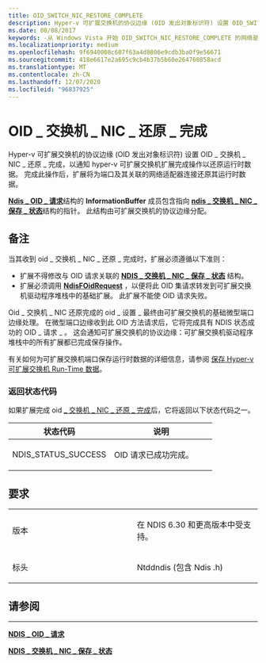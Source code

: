 ```yaml
---
title: OID_SWITCH_NIC_RESTORE_COMPLETE
description: Hyper-v 可扩展交换机的协议边缘 (OID 发出对象标识符) 设置 OID_SWITCH_NIC_RESTORE_COMPLETE 请求，以通知 Hyper-v 可扩展交换机扩展完成操作以还原运行时数据。
ms.date: 08/08/2017
keywords: -从 Windows Vista 开始 OID_SWITCH_NIC_RESTORE_COMPLETE 的网络驱动程序
ms.localizationpriority: medium
ms.openlocfilehash: 9f6940008c607f63a4d8806e9cdb3ba0f9e56671
ms.sourcegitcommit: 418e6617e2a695c9cb4b37b5b60e264760858acd
ms.translationtype: MT
ms.contentlocale: zh-CN
ms.lasthandoff: 12/07/2020
ms.locfileid: "96837925"
---
```

# <a name="oid_switch_nic_restore_complete"></a>OID \_ 交换机 \_ NIC \_ 还原 \_ 完成


Hyper-v 可扩展交换机的协议边缘 (OID 发出对象标识符) 设置 OID \_ 交换机 \_ NIC \_ 还原 \_ 完成，以通知 hyper-v 可扩展交换机扩展完成操作以还原运行时数据。 完成此操作后，扩展将为端口及其关联的网络适配器连接还原其运行时数据。

[**Ndis \_ OID \_ 请求**](/windows-hardware/drivers/ddi/ndis/ns-ndis-_ndis_oid_request)结构的 **InformationBuffer** 成员包含指向 [**ndis \_ 交换机 \_ NIC \_ 保存 \_ 状态**](/windows-hardware/drivers/ddi/ntddndis/ns-ntddndis-_ndis_switch_nic_save_state)结构的指针。 此结构由可扩展交换机的协议边缘分配。

<a name="remarks"></a>备注
-------

当其收到 oid \_ 交换机 \_ NIC \_ 还原 \_ 完成时，扩展必须遵循以下准则：

-   扩展不得修改与 OID 请求关联的 [**NDIS \_ 交换机 \_ NIC \_ 保存 \_ 状态**](/windows-hardware/drivers/ddi/ntddndis/ns-ntddndis-_ndis_switch_nic_save_state) 结构。
-   扩展必须调用 [**NdisFOidRequest**](/windows-hardware/drivers/ddi/ndis/nf-ndis-ndisfoidrequest) ，以便将此 OID 集请求转发到可扩展交换机驱动程序堆栈中的基础扩展。 此扩展不能使 OID 请求失败。

Oid \_ 交换机 \_ NIC 还原完成的 oid \_ 设置 \_ 最终由可扩展交换机的基础微型端口边缘处理。 在微型端口边缘收到此 OID 方法请求后，它将完成具有 NDIS 状态成功的 OID \_ 请求 \_ 。 这会通知可扩展交换机的协议边缘：可扩展交换机驱动程序堆栈中的所有扩展都已完成保存操作。

有关如何为可扩展交换机端口保存运行时数据的详细信息，请参阅 [保存 Hyper-v 可扩展交换机 Run-Time 数据](./managing-hyper-v-extensible-switch-run-time-data.md)。

### <a name="return-status-codes"></a>返回状态代码

如果扩展完成 oid [ \_ 交换机 \_ NIC \_ 还原 \_ 完成](oid-switch-nic-restore.md)后，它将返回以下状态代码之一。

<table>
<colgroup>
<col width="50%" />
<col width="50%" />
</colgroup>
<thead>
<tr class="header">
<th>状态代码</th>
<th>说明</th>
</tr>
</thead>
<tbody>
<tr class="odd">
<td><p>NDIS_STATUS_SUCCESS</p></td>
<td><p>OID 请求已成功完成。</p></td>
</tr>
</tbody>
</table>

 

<a name="requirements"></a>要求
------------

<table>
<colgroup>
<col width="50%" />
<col width="50%" />
</colgroup>
<tbody>
<tr class="odd">
<td><p>版本</p></td>
<td><p>在 NDIS 6.30 和更高版本中受支持。</p></td>
</tr>
<tr class="even">
<td><p>标头</p></td>
<td>Ntddndis (包含 Ndis .h) </td>
</tr>
</tbody>
</table>

## <a name="see-also"></a>请参阅


****
[**NDIS \_ OID \_ 请求**](/windows-hardware/drivers/ddi/ndis/ns-ndis-_ndis_oid_request)

[**NDIS \_ 交换机 \_ NIC \_ 保存 \_ 状态**](/windows-hardware/drivers/ddi/ntddndis/ns-ntddndis-_ndis_switch_nic_save_state)

 

